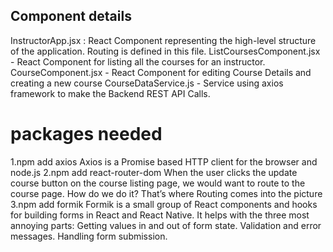 ## Component details 

InstructorApp.jsx : React Component representing the high-level structure of the application. Routing is defined in this file.
ListCoursesComponent.jsx - React Component for listing all the courses for an instructor.
CourseComponent.jsx - React Component for editing Course Details and creating a new course
CourseDataService.js - Service using axios framework to make the Backend REST API Calls.


# packages needed
1.npm add axios
Axios is a Promise based HTTP client for the browser and node.js
2.npm add react-router-dom
When the user clicks the update course button on the course listing page, we would want to route to the course page. How do we do it? That’s where Routing comes into the picture
3.npm add formik
Formik is a small group of React components and hooks for building forms in React and React Native. It helps with the three most annoying parts: Getting values in and out of form state. Validation and error messages. Handling form submission.
